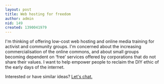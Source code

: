 ```yaml
---
layout: post
title: Web hosting for freedom
author: admin
nid: 149
created: 1390041979
---
```

I'm thinking of offering low-cost web hosting and online media training for activist and community groups. I'm concerned about the increasing commercialisation of the online commons, and about small groups becoming dependent on ‘free’ services offered by corporations that do not share their values. I want to help empower people to reclaim the DIY ethic of the early days of the internet.

Interested or have similar ideas? [Let's chat.](/contact)


